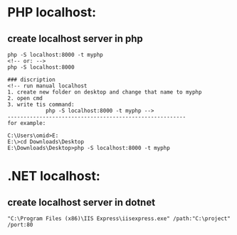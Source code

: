 # PHP localhost:

## create localhost server in php
```console
php -S localhost:8000 -t myphp
<!-- or: -->
php -S localhost:8000

### discription
<!-- run manual localhost
1. create new folder on desktop and change that name to myphp
2. open cmd
3. write tis command:
			php -S localhost:8000 -t myphp -->
--------------------------------------------------------
for example:

C:\Users\omid>E:
E:\>cd Downloads\Desktop
E:\Downloads\Desktop>php -S localhost:8000 -t myphp
```



# .NET localhost:
## create localhost server in dotnet
```console
"C:\Program Files (x86)\IIS Express\iisexpress.exe" /path:"C:\project" /port:80
```
